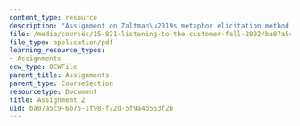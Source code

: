 ```yaml
---
content_type: resource
description: "Assignment on Zaltman\u2019s metaphor elicitation method."
file: /media/courses/15-821-listening-to-the-customer-fall-2002/ba07a5c96b751f98f72d5f9a4b563f2b_assignment2.pdf
file_type: application/pdf
learning_resource_types:
- Assignments
ocw_type: OCWFile
parent_title: Assignments
parent_type: CourseSection
resourcetype: Document
title: Assignment 2
uid: ba07a5c9-6b75-1f98-f72d-5f9a4b563f2b
---
```

